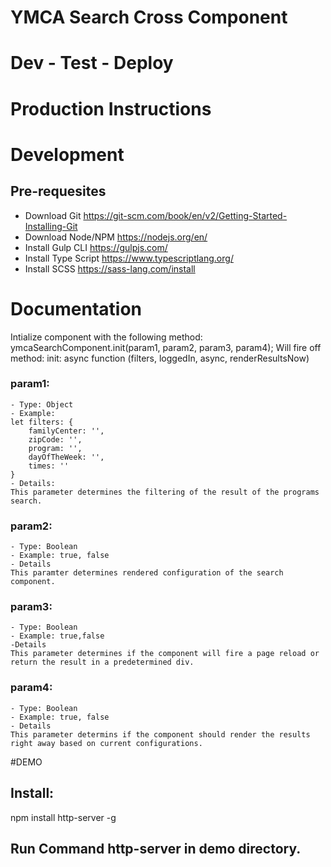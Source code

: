 # YMCA Search Cross Component

# Dev - Test - Deploy

# Production Instructions

# Development

## Pre-requesites
- Download Git
  https://git-scm.com/book/en/v2/Getting-Started-Installing-Git
- Download Node/NPM
  https://nodejs.org/en/
- Install Gulp CLI
  https://gulpjs.com/
- Install Type Script
  https://www.typescriptlang.org/
- Install SCSS
  https://sass-lang.com/install

# Documentation

Intialize component with the following method:
ymcaSearchComponent.init(param1, param2, param3, param4);
Will fire off method:
    init: async function (filters, loggedIn, async, renderResultsNow)

### param1:
    - Type: Object
    - Example:
    let filters: {
        familyCenter: '',
        zipCode: '',
        program: '',
        dayOfTheWeek: '',
        times: ''
    }
    - Details:
    This parameter determines the filtering of the result of the programs search.

### param2:
    - Type: Boolean
    - Example: true, false
    - Details
    This paramter determines rendered configuration of the search component.
### param3:
    - Type: Boolean
    - Example: true,false
    -Details
    This parameter determines if the component will fire a page reload or return the result in a predetermined div.
### param4:
    - Type: Boolean
    - Example: true, false
    - Details
    This parameter determins if the component should render the results right away based on current configurations. 
#DEMO

## Install:

npm install http-server -g

## Run Command http-server in demo directory.
